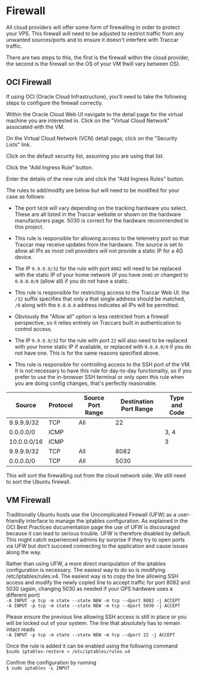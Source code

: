 # Firewall
All cloud providers will offer some form of firewalling in order to protect your VPS. This firewall will need to be adjusted to restrict traffic from any unwanted sources/ports and to ensure it doesn't interfere with Traccar traffic.

There are two steps to this, the first is the firewall within the cloud provider, the second is the firewall on the OS of your VM 9will vary between OS).

## OCI Firewall
If using OCI (Oracle Cloud Infrastructure), you'll need to take the following steps to configure the firewall correctly.

Within the Oracle Cloud Web UI navigate to the detail page for the virtual machine you are interested in. Click on the "Virtual Cloud Network" associated with the VM.

On the Virtual Cloud Network (VCN) detail page, click on the "Security Lists" link.

Click on the default security list, assuming you are using that list.

Click the "Add Ingress Rule" button.

Enter the details of the new rule and click the "Add Ingress Rules" button.

The rules to add/modify are below but will need to be modified for your case as follows:
* The port `5030` will vary depending on the tracking hardware you select. These are all listed in the Traccar website or shown on the hardware manufacturers page. 5030 is correct for the hardware recommended in this project.

* This rule is responsible for allowing access to the telemetry port so that Traccar may receive updates from the hardware. The source is set to allow all IPs as most cell providers will not provide a static IP for a 4G device.

* The IP `9.9.9.9/32` for the rule with port `8082` will need to be replaced with the static IP of your home network (if you have one) or changed to `0.0.0.0/0` (allow all) if you do not have a static.

* This rule is responsible for restricting access to the Traccar Web UI. the `/32` suffix specifies that only a that single address should be matched, `/0` along with the `0.0.0.0` address indicates all IPs will be permitted.

* Obviously the "Allow all" option is less restricted from a firewall perspective, so it relies entirely on Traccars built in authentication to control access.

* The IP `9.9.9.9/32` for the rule with port `22` will also need to be replaced with your home static IP if available, or replaced with `0.0.0.0/0` if you do not have one. This is for the same reasons specified above.

* This rule is responsible for controlling access to the SSH port of the VM. It is not necessary to have this rule for day-to-day functionality, so if you prefer to use the in-browser SSH terminal or only open this rule when you are doing config changes, that's perfectly reasonable.

| Source          | Protocol | Source Port Range | Destination Port Range | Type and Code |
| --------------- | -------- | ----------------- | ---------------------- | ------------- |
| 9.9.9.9/32      | TCP      | All               | 22                     |               |
| 0.0.0.0/0       | ICMP     |                   |                        | 3, 4          |
| 10.0.0.0/16     | ICMP     |                   |                        | 3             |
| 9.9.9.9/32      | TCP      | All               | 8082                   |               |
| 0.0.0.0/0       | TCP      | All               | 5030                   |               |  

This will sort the firewalling out from the cloud network side. We still need to sort the Ubuntu firewall.

## VM Firewall
Traditionally Ubuntu hosts use the Uncomplicated Firewall (UFW) as a user-friendly interface to manage the iptables configuration. As explained in the OCI Best Practices documentation page the use of UFW is discouraged because it can lead to serious trouble. UFW is therefore disabled by default. This might catch experienced admins by surprise if they try to open ports via UFW but don’t succeed connecting to the application and cause issues along the way.

Rather than using UFW, a more direct manipulation of the iptables configuration is necessary. The easiest way to do so is modifying /etc/iptables/rules.v4. The easiest way is to copy the line allowing SSH access and modify the newly copied line to accept traffic for port 8082 and 5030 (again, changing 5030 as needed if your GPS hardware uses a different port)\
`-A INPUT -p tcp -m state --state NEW -m tcp --dport 8082 -j ACCEPT`\
`-A INPUT -p tcp -m state --state NEW -m tcp --dport 5030 -j ACCEPT`

Please ensure the previous line allowing SSH access is still in place or you will be locked out of your system. The line that absolutely has to remain intact reads\
`-A INPUT -p tcp -m state --state NEW -m tcp --dport 22 -j ACCEPT`

Once the rule is added it can be enabled using the following command\
`$sudo iptables-restore < /etc/iptables/rules.v4`

Confirm the configuration by running\
`$ sudo iptables -L INPUT`